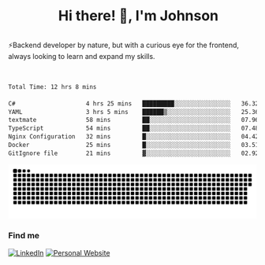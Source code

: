 <div id="user-content-toc">
  <ul align="center">
    <summary><h1 style="display: inline-block">Hi there! 👋, I'm Johnson</h1></summary>
  </ul>
</div>

⚡Backend developer by nature, but with a curious eye for the frontend, always looking to learn and expand my skills.

<br>


<!--START_SECTION:waka-->

```txt
Total Time: 12 hrs 8 mins

C#                    4 hrs 25 mins   █████████░░░░░░░░░░░░░░░░   36.32 %
YAML                  3 hrs 5 mins    ██████▒░░░░░░░░░░░░░░░░░░   25.36 %
textmate              58 mins         ██░░░░░░░░░░░░░░░░░░░░░░░   07.96 %
TypeScript            54 mins         ██░░░░░░░░░░░░░░░░░░░░░░░   07.48 %
Nginx Configuration   32 mins         █░░░░░░░░░░░░░░░░░░░░░░░░   04.42 %
Docker                25 mins         █░░░░░░░░░░░░░░░░░░░░░░░░   03.51 %
GitIgnore file        21 mins         ▓░░░░░░░░░░░░░░░░░░░░░░░░   02.92 %
```

<!--END_SECTION:waka-->

<picture>
  <source  srcset="https://github.com/joshwambere/joshwambere/blob/output/github-contribution-grid-snake-dark.svg?palette=github-dark">
  <source  srcset="https://github.com/joshwambere/joshwambere/blob/output/github-contribution-grid-snake.svg">
  <img alt="github contribution grid snake animation" src="https://github.com/joshwambere/joshwambere/blob/output/github-contribution-grid-snake.svg">
</picture>

### Find me
<a href="https://www.linkedin.com/in/dusabe-johnson" target="_blank"><img src="https://img.shields.io/badge/LinkedIn-%230077B5.svg?&style=flat&logo=linkedin&logoColor=white" alt="LinkedIn"></a>
‎‎ [![Personal Website](https://img.shields.io/badge/visit-Johnsonis.me-blue)](https://johnsonis.me/)
